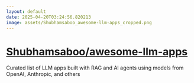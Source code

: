 ```yaml
---
layout: default
date: 2025-04-20T03:24:56.820213
image: assets/Shubhamsaboo_awesome-llm-apps_cropped.png
---
```


# [Shubhamsaboo/awesome-llm-apps](https://github.com/Shubhamsaboo/awesome-llm-apps)

Curated list of LLM apps built with RAG and AI agents using models from OpenAI, Anthropic, and others
